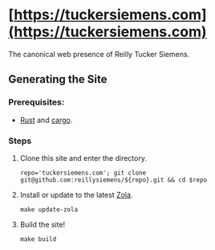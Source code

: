 # [https://tuckersiemens.com](https://tuckersiemens.com)

The canonical web presence of Reilly Tucker Siemens.

## Generating the Site

### Prerequisites:
- [Rust] and [cargo].

### Steps
1. Clone this site and enter the directory.
   ```shell
   repo='tuckersiemens.com'; git clone git@github.com:reillysiemens/${repo}.git && cd $repo
   ```
2. Install or update to the latest [Zola].
   ```shell
   make update-zola
   ```
3. Build the site!
   ```shell
   make build
   ```

[Rust]: https://www.rust-lang.org
[cargo]: https://crates.io/install
[Zola]: https://github.com/getzola/zola
